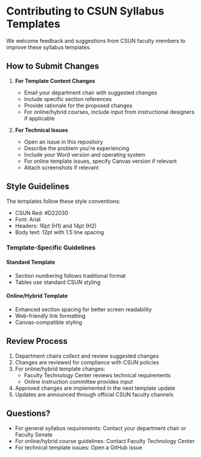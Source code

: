 # Contributing to CSUN Syllabus Templates

We welcome feedback and suggestions from CSUN faculty members to improve these syllabus templates.

## How to Submit Changes

1. **For Template Content Changes**
   - Email your department chair with suggested changes
   - Include specific section references
   - Provide rationale for the proposed changes
   - For online/hybrid courses, include input from instructional designers if applicable

2. **For Technical Issues**
   - Open an issue in this repository
   - Describe the problem you're experiencing
   - Include your Word version and operating system
   - For online template issues, specify Canvas version if relevant
   - Attach screenshots if relevant

## Style Guidelines

The templates follow these style conventions:
- CSUN Red: #D22030
- Font: Arial
- Headers: 16pt (H1) and 14pt (H2)
- Body text: 12pt with 1.5 line spacing

### Template-Specific Guidelines

#### Standard Template
- Section numbering follows traditional format
- Tables use standard CSUN styling

#### Online/Hybrid Template
- Enhanced section spacing for better screen readability
- Web-friendly link formatting
- Canvas-compatible styling

## Review Process

1. Department chairs collect and review suggested changes
2. Changes are reviewed for compliance with CSUN policies
3. For online/hybrid template changes:
   - Faculty Technology Center reviews technical requirements
   - Online instruction committee provides input
4. Approved changes are implemented in the next template update
5. Updates are announced through official CSUN faculty channels

## Questions?

- For general syllabus requirements: Contact your department chair or Faculty Senate
- For online/hybrid course guidelines: Contact Faculty Technology Center
- For technical template issues: Open a GitHub issue